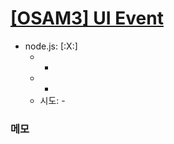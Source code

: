 # [[OSAM3] UI Event](https://doky.space/osam2019/2020/03/28/osam01.html#3-ui-event)

- node.js: [:X:]
  - -
  - -
  - 시도: -


### 메모
